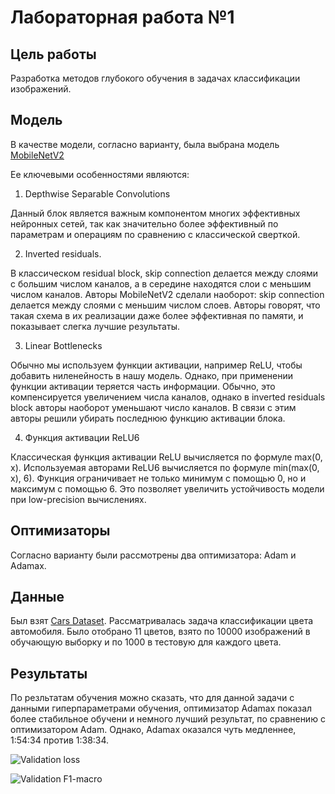 # Лабораторная работа №1

## Цель работы
Разработка методов глубокого обучения в задачах классификации изображений.

## Moдель
В качестве модели, согласно варианту, была выбрана модель [MobileNetV2](https://arxiv.org/abs/1801.04381)

Ее ключевыми особенностями являются:

1) Depthwise Separable Convolutions

Данный блок является важным компонентом многих эффективных нейронных сетей, так как значительно более эффективный по параметрам и операциям по сравнению с классической сверткой.

2) Inverted residuals.

В классическом residual block, skip connection делается между слоями с большим числом каналов, а в середине находятся слои с меньшим числом каналов. Авторы MobileNetV2 сделали наоборот: skip connection делается между слоями с меньшим числом слоев. Авторы говорят, что такая схема в их реализации даже более эффективная по памяти, и показывает слегка лучшие результаты.

3) Linear Bottlenecks

Обычно мы используем функции активации, например ReLU, чтобы добавить ниленейность в нашу модель. Однако, при применении функции активации теряется часть информации. Обычно, это компенсируется увеличением числа каналов, однако в inverted residuals block авторы наоборот уменьшают число каналов. В связи с этим авторы решили убирать последнюю функцию активации блока.

4) Функция активации ReLU6

Классическая функция активации ReLU вычисляется по формуле max(0, x). Используемая авторами ReLU6 вычисляется по формуле min(max(0, x), 6). Функция ограничивает не только минимум с помощью 0, но и максимум с помощью 6. Это позволяет увеличить устойчивость модели при low-precision вычислениях.


## Оптимизаторы
Согласно варианту были рассмотрены два оптимизатора: Adam и Adamax.


## Данные

Был взят [Cars Dataset](https://deepvisualmarketing.github.io/). Рассматривалась задача классификации цвета автомобиля. Было отобрано 11 цветов, взято по 10000 изображений в обучающую выборку и по 1000 в тестовую для каждого цвета.

## Результаты
По резльтатам обучения можно сказать, что для данной задачи с данными гиперпараметрами обучения, оптимизатор Adamax показал более стабильное обучени и немного лучший результат, по сравнению с оптимизатором Adam. Однако, Adamax оказался чуть медленнее, 1:54:34  против 1:38:34.

![Validation loss](/images/validation_loss.png "Validation loss")

![Validation F1-macro](/images/validation_f1macro.png "Validation F1-macro")

